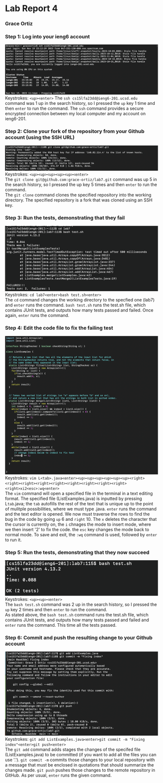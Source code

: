 # Lab Report 4 #
### Grace Ortiz ###

### Step 1: Log into your ieng6 account ### 
![Logging in to ieng6](lab4Images/Step1.png)   
Keystrokes: ```<up><enter>```
The ```ssh cs15lfa23dd@ieng6-201.ucsd.edu``` command was 1 up in the search history, so I pressed the ```up``` key 1 time and then ```enter``` to run the command. 
The ```ssh``` command provides a secure encrypted connection between my local computer and my account on ieng6-201.   

### Step 2: Clone your fork of the repository from your Github account (using the SSH URL) ###   
![Cloning my fork](lab4Images/Step2.png)   
Keystrokes: ```<up><up><up><up><up><enter>```  
The ```git clone git@github.com:grace-ortiz/lab7.git``` command was up 5 in the search history, so I pressed the up key 5 times and then ```enter``` to run the command.       
The ```git clone``` command clones the specified repository into the working directory. The specified repsoitory is a fork that was cloned using an SSH key. 

### Step 3: Run the tests, demonstrating that they fail ### 
![Running the tests](lab4Images/Step3.png)     
Keystrokes: ```cd lab7<enter>bash test.sh<enter>```  
The ```cd``` command changes the working directory to the specfied one (lab7) and ```enter``` runs the command. ```bash test.sh``` runs the test.sh file, which contains JUnit tests, and outputs how many tests passed and failed. Once again, ```enter``` runs the command. 

### Step 4: Edit the code file to fix the failing test ###    
![Editing the code to fix it](lab4Images/Step4.png)   
Keystrokes: ```vim L<tab>.java<enter><up><up><up><up><up><up><right><right><right><right><right><right><right><right><right><right>xi2<esc>:wq<enter>```  
The ```vim``` command will open a specified file in the terminal in a text editing format. The specified file (ListExamples.java) is inputted by pressing L```tab```.java; the ```tab``` autofills the rest of the text that is unique up to the point of mulitple possibilities, where we must type .java. ```enter``` runs the command and the text editor is opened. We now must traverse the rows to find the bug in the code by going ```up``` 6 and ```right``` 10. The ```x``` deletes the character that the cursor is currently on, the ```i``` chnages the mode to insert mode, where we then insert '2' to fix the code. the ```esc``` key changes the mode back to normal mode. To save and exit, the ```:wq``` command is used, followed by ```enter``` to run it. 

### Step 5: Run the tests, demonstrating that they now succeed ###    
![Rerunning tests](lab4Images/Step5.png)     
Keystrokes: ```<up><up><enter>```        
The ```bash test.sh``` command was 2 up in the search history, so I pressed the ```up``` key 2 times and then ```enter``` to run the command.  
As stated above, the ```bash test.sh``` command runs the test.sh file, which contains JUnit tests, and outputs how many tests passed and failed and ```enter``` runs the command. This time all the tests passed. 

### Step 6: Commit and push the resulting change to your Github account ###      
![Committing and pushing](lab4Images/Step6.png)     
Keystrokes: ```git add ListExamples.java<enter>git commit -m "Fixing index"<enter>git push<enter>```     
The ```git add``` command adds stages the changes of the specifed file (ListExamples.java) to be committed (if you want to add all the files you can use '.'). ```git commit -m``` commits those changes to your local repository with a message that must be enclosed in quotations that should summarize the changes made. ```git push``` pushes those changes to the remote repository in GitHub. As per usual, ```enter``` runs the given command. 


